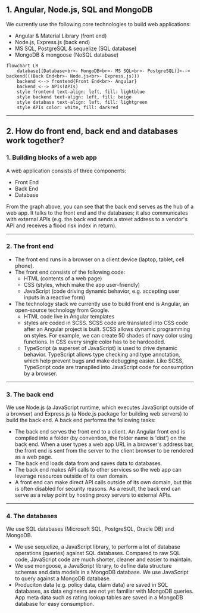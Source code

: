 ## 1. Angular, Node.js, SQL and MongoDB 

We currently use the following core technologies to build web applications:
- Angular &amp; Material Library (front end)
- Node.js, Express.js (back end)
- MS SQL, PostgreSQL &amp; sequelize (SQL database)
- MongoDB &amp; mongoose (NoSQL database)

```mermaid
flowchart LR
	database[(Database<br>- MongoDB<br>- MS SQL<br>- PostgreSQL)]<--> backend(((Back End<br>- Node.js<br>- Express.js)))
	backend <--> frontend{Front End<br>- Angular}
	backend <--> APIs(APIs)
	style frontend text-align: left, fill: lightblue
	style backend text-align: left, fill: beige
	style database text-align: left, fill: lightgreen
	style APIs color: white, fill: darkred
```
---

## 2. How do front end, back end and databases work together?
### 1. Building blocks of a web app
A web application consists of three components:
- Front End
- Back End
- Database<br>

From the graph above, you can see that the back end serves as the hub of a web app. It talks to the front end and the databases; it also communicates with external APIs (e.g. the back end sends a street address to a vendor's API and receives a flood risk index in return).

---
### 2. The front end
- The front end runs in a browser on a client device (laptop, tablet, cell phone). 
- The front end consists of the following code:
	- HTML (contents of a  web page)
	- CSS (styles, which make the app user-friendly)
	- JavaScript (code driving dynamic behavior, e.g. accepting user inputs in a reactive form)
- The technology stack we currently use to build front end is Angular, an open-source technology from Google. 
	- HTML code live in Angular templates
	- styles are coded in SCSS. SCSS code are translated into CSS code after an Angular project is built. SCSS allows dynamic programming on styles. For example, we can create 50 shades of navy color using functions. In CSS every single color has to be hardcoded.
	- TypeScript (a superset of JavaScript) is used to drive dynamic behavior. TypeScript allows type checking and type annotation, which help prevent bugs and make debugging easier. Like SCSS, TypeScript code are transpiled into JavaScript code for consumption by a browser.

---
### 3. The back end
We use Node.js (a JavaScript runtime, which executes JavaScript outside of a browser) and Express.js (a Node.js package for building web servers) to build the back end. A back end performs the following tasks:
- The back end serves the front end to a client. An Angular front end is compiled into a folder (by convention, the folder name is 'dist') on the back end. When a user types a web app URL in a browser's address bar, the front end is sent from the server to the client browser to be rendered as a web page.
- The back end loads data from and saves data to databases.
- The back end makes API calls to other services so the web app can leverage resources outside of its own domain. 
- A front end can make direct API calls outside of its own domain, but this is often disabled for security reasons. As a result, the back end can serve as a relay point by hosting proxy servers to external APIs.

---
### 4. The databases
We use SQL databases (Microsoft SQL, PostgreSQL, Oracle DB) and MongoDB.
- We use sequelize, a JavaScript library, to perform a lot of database operations (queries) against SQL databases. Compared to raw SQL code, JavaScript code are much shorter, cleaner and easier to maintain.
- We use mongoose, a JavaScript library, to define data structure schemas and data models in a MongoDB database. We use JavaScript to query against a MongoDB database.
- Produciton data (e.g. policy data, claim data) are saved in SQL databases, as data engineers are not yet familiar with MongoDB queries. App meta data such as rating lookup tables are saved in a MongoDB database for easy consumption.

